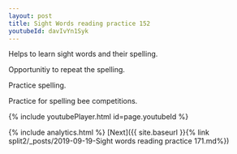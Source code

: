 ```yaml
---
layout: post
title: Sight Words reading practice 152
youtubeId: davIvYn1Syk
---
```

 
 
Helps to learn sight words and their spelling.

Opportunitiy to repeat the spelling. 

Practice spelling. 
 
Practice for spelling bee competitions. 
 
{% include youtubePlayer.html id=page.youtubeId %}
 
 
{% include analytics.html %} 
[Next]({{ site.baseurl }}{% link  split2/_posts/2019-09-19-Sight words reading practice 171.md%})
 
